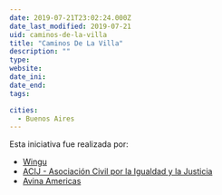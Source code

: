 ```yaml
---
date: 2019-07-21T23:02:24.000Z
date_last_modified: 2019-07-21
uid: caminos-de-la-villa
title: "Caminos De La Villa"
description: ""
type: 
website: 
date_ini: 
date_end: 
tags:

cities: 
  - Buenos Aires
---
```


Esta iniciativa fue realizada por:

- [Wingu](/i/wingu.html)
- [ACIJ - Asociación Civil por la Igualdad y la Justicia](/i/acij.html)
- [Avina Americas](/i/avina.html)
